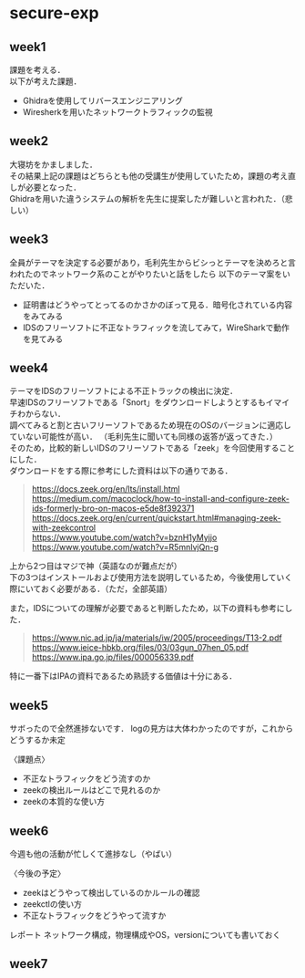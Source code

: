 # secure-exp

## week1
課題を考える．  
以下が考えた課題．
- Ghidraを使用してリバースエンジニアリング
- Wiresherkを用いたネットワークトラフィックの監視

## week2
大寝坊をかましました．  
その結果上記の課題はどちらとも他の受講生が使用していたため，課題の考え直しが必要となった．  
Ghidraを用いた違うシステムの解析を先生に提案したが難しいと言われた．（悲しい）

## week3
全員がテーマを決定する必要があり，毛利先生からビシっとテーマを決めろと言われたのでネットワーク系のことがやりたいと話をしたら
以下のテーマ案をいただいた．  
- 証明書はどうやってとってるのかさかのぼって見る．暗号化されている内容をみてみる
- IDSのフリーソフトに不正なトラフィックを流してみて，WireSharkで動作を見てみる

## week4
テーマをIDSのフリーソフトによる不正トラックの検出に決定．  
早速IDSのフリーソフトである「Snort」をダウンロードしようとするもイマイチわからない．  
調べてみると割と古いフリーソフトであるため現在のOSのバージョンに適応していない可能性が高い．
（毛利先生に聞いても同様の返答が返ってきた．）  
そのため，比較的新しいIDSのフリーソフトである「zeek」を今回使用することにした．  
ダウンロードをする際に参考にした資料は以下の通りである．
> https://docs.zeek.org/en/lts/install.html  
> https://medium.com/macoclock/how-to-install-and-configure-zeek-ids-formerly-bro-on-macos-e5de8f392371  
> https://docs.zeek.org/en/current/quickstart.html#managing-zeek-with-zeekcontrol  
> https://www.youtube.com/watch?v=bznH1yMyjjo  
> https://www.youtube.com/watch?v=R5mnIvjQn-g  

上から2つ目はマジで神（英語なのが難点だが）  
下の3つはインストールおよび使用方法を説明しているため，今後使用していく際にいておく必要がある．（ただ，全部英語） 
  
また，IDSについての理解が必要であると判断したため，以下の資料も参考にした．  
> https://www.nic.ad.jp/ja/materials/iw/2005/proceedings/T13-2.pdf  
> https://www.ieice-hbkb.org/files/03/03gun_07hen_05.pdf  
> https://www.ipa.go.jp/files/000056339.pdf  

特に一番下はIPAの資料であるため熟読する価値は十分にある．

## week5
サボったので全然進捗ないです．
logの見方は大体わかったのですが，これからどうするか未定

〈課題点〉
- 不正なトラフィックをどう流すのか
- zeekの検出ルールはどこで見れるのか
- zeekの本質的な使い方

## week6
今週も他の活動が忙しくて進捗なし（やばい）

〈今後の予定〉
- zeekはどうやって検出しているのかルールの確認
- zeekctlの使い方
- 不正なトラフィックをどうやって流すか

レポート
ネットワーク構成，物理構成やOS，versionについても書いておく

## week7
